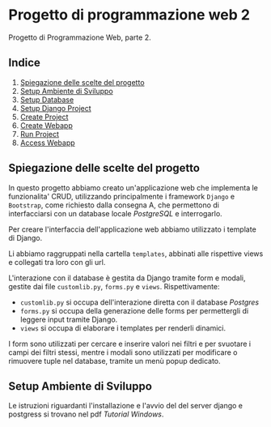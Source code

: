 # Progetto di programmazione web 2

Progetto di Programmazione Web, parte 2.

## Indice

1. [Spiegazione delle scelte del progetto](#spiegazione-delle-scelte-del-progetto)
2. [Setup Ambiente di Sviluppo](#setup-ambiente-di-sviluppo)
3. [Setup Database](#setup-database)
4. [Setup Django Project](#setup-django-project)
5. [Create Project](#create-project)
6. [Create Webapp](#create-webapp)
7. [Run Project](#run-project)
8. [Access Webapp](#access-webapp)

## Spiegazione delle scelte del progetto

In questo progetto abbiamo creato un'applicazione web che implementa le funzionalita' CRUD, 
utilizzando principalmente i framework `Django` e `Bootstrap`, come richiesto dalla consegna A, che 
permettono di interfacciarsi con un database locale _PostgreSQL_ e interrogarlo.

Per creare l'interfaccia dell'applicazione web abbiamo utilizzato i template di Django.

Li abbiamo raggruppati nella cartella `templates`, abbinati alle rispettive views e collegati tra loro con gli url.

L'interazione con il database è gestita da Django tramite form e modali, gestite dai file `customlib.py`, `forms.py` e `views`.
Rispettivamente:
- `customlib.py` si occupa dell'interazione diretta con il database _Postgres_
- `forms.py` si occupa della generazione delle forms per permettergli di leggere input tramite Django.
- `views` si occupa di elaborare i templates per renderli dinamici.

I form sono utilizzati per cercare e inserire valori nei filtri e per svuotare i campi dei filtri stessi, 
mentre i modali sono utilizzati per modificare o rimuovere tuple nel database, tramite un menù popup dedicato.

## Setup Ambiente di Sviluppo

Le istruzioni riguardanti l'installazione e l'avvio del del server django e postgress si trovano nel pdf _Tutorial Windows_.

